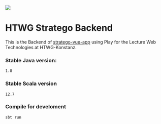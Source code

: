 [<img src="https://img.shields.io/travis/playframework/play-scala-starter-example.svg"/>](https://travis-ci.org/playframework/play-scala-starter-example)

# HTWG Stratego Backend

This is the Backend of [stratego-vue-app](https://benjaminmannsdoerfer.github.io/stratego-vue-app/#/) using Play for the Lecture Web Technologies at HTWG-Konstanz.

### Stable Java version: 
```
1.8
```

### Stable Scala version

```
12.7
```

### Compile for develoment
```
sbt run
```
 

